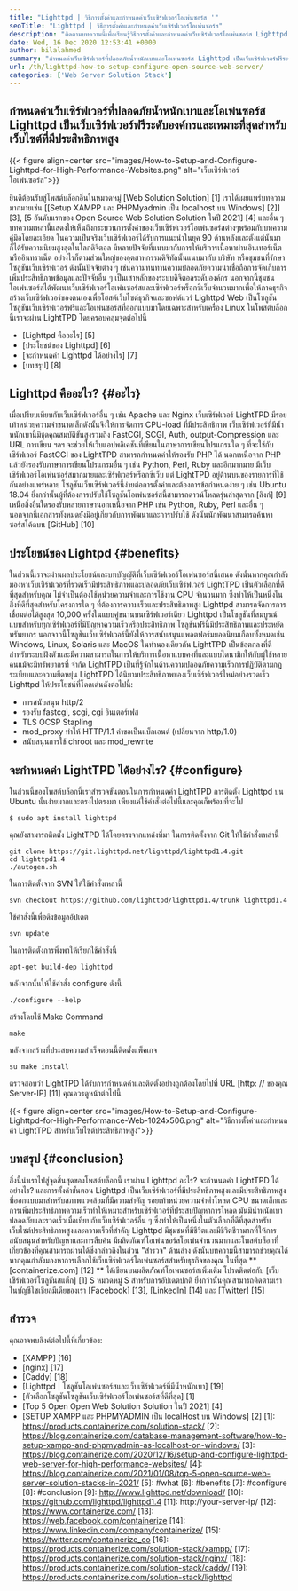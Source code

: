 ```yaml
---
title: "Lighttpd | วิธีการตั้งค่าและกำหนดค่าเว็บเซิร์ฟเวอร์โอเพ่นซอร์ส '" 
seoTitle: "Lighttpd | วิธีการตั้งค่าและกำหนดค่าเว็บเซิร์ฟเวอร์โอเพ่นซอร์ส" 
description: "ติดตามบทความนี้เพื่อเรียนรู้วิธีการตั้งค่าและกำหนดค่าเว็บเซิร์ฟเวอร์โอเพ่นซอร์ส Lighttpd เป็นเว็บเซิร์ฟเวอร์ที่สอดคล้องกับการควบคุมโหลด CPU ที่แข็งแกร่ง" 
date: Wed, 16 Dec 2020 12:53:41 +0000
author: bilalahmed
summary: "กำหนดค่าเว็บเซิร์ฟเวอร์ที่ปลอดภัยน้ำหนักเบาและโอเพ่นซอร์ส Lighttpd เป็นเว็บเซิร์ฟเวอร์ฟรีระดับองค์กรและเหมาะที่สุดสำหรับเว็บไซต์ที่มีประสิทธิภาพสูง" 
url: /th/lighttpd-how-to-setup-configure-open-source-web-server/
categories: ['Web Server Solution Stack']
---
```


## กำหนดค่าเว็บเซิร์ฟเวอร์ที่ปลอดภัยน้ำหนักเบาและโอเพ่นซอร์ส Lighttpd เป็นเว็บเซิร์ฟเวอร์ฟรีระดับองค์กรและเหมาะที่สุดสำหรับเว็บไซต์ที่มีประสิทธิภาพสูง

{{< figure align=center src="images/How-to-Setup-and-Configure-Lighttpd-for-High-Performance-Websites.png" alt="เว็บเซิร์ฟเวอร์โอเพ่นซอร์ส">}}

ยินดีต้อนรับสู่โพสต์บล็อกอื่นในหมวดหมู่ [Web Solution Solution] [1] เราได้เผยแพร่บทความมากมายเช่น [[Setup XAMPP และ PHPMyadmin เป็น localhost บน Windows] [2]] [3], [5 อันดับแรกของ Open Source Web Solution Solution ในปี 2021] [4] และอื่น ๆ บทความเหล่านี้แสดงให้เห็นถึงกระบวนการตั้งค่าของเว็บเซิร์ฟเวอร์โอเพ่นซอร์สต่างๆพร้อมกับบทความคู่มือโดยละเอียด ในความเป็นจริงเว็บเซิร์ฟเวอร์ได้รับการแนะนำในยุค 90 ด้านหลังและตั้งแต่นั้นมาก็ได้รับความนิยมสูงสุดในโลกดิจิตอล มีหลายปัจจัยที่แนบมากับการให้บริการเนื้อหาผ่านอินเทอร์เน็ตหรืออินทราเน็ต อย่างไรก็ตามส่วนใหญ่ของอุตสาหกรรมดิจิทัลนั้นแนบมากับ บริษัท หรือชุมชนที่รักษาโซลูชันเว็บเซิร์ฟเวอร์ ดังนั้นปัจจัยต่าง ๆ เช่นความทนทานความปลอดภัยความน่าเชื่อถือการจัดเก็บการเพิ่มประสิทธิภาพข้อมูลและปัจจัยอื่น ๆ เป็นเสาหลักของระบบดิจิตอลระดับองค์กร
นอกจากนี้ชุมชนโอเพ่นซอร์สได้พัฒนาเว็บเซิร์ฟเวอร์โอเพ่นซอร์สและเซิร์ฟเวอร์พร็อกซีเว็บจำนวนมากเพื่อให้ภาคธุรกิจสร้างเว็บเซิร์ฟเวอร์ของตนเองเพื่อโฮสต์เว็บไซต์ธุรกิจและซอฟต์แวร์ Lighttpd Web เป็นโซลูชันโซลูชันเว็บเซิร์ฟเวอร์ฟรีและโอเพ่นซอร์สที่ออกแบบมาโดยเฉพาะสำหรับเครื่อง Linux ในโพสต์บล็อกนี้เราจะผ่าน LightTPD โดยครอบคลุมจุดต่อไปนี้
  * [Lighttpd คืออะไร] [5]
  * [ประโยชน์ของ Lighttpd] [6]
  * [จะกำหนดค่า Lighttpd ได้อย่างไร] [7]
  * [บทสรุป] [8]

## Lighttpd คืออะไร? {#อะไร}
เมื่อเปรียบเทียบกับเว็บเซิร์ฟเวอร์อื่น ๆ เช่น Apache และ Nginx เว็บเซิร์ฟเวอร์ LightTPD มีรอยเท้าหน่วยความจำขนาดเล็กดังนั้นจึงให้การจัดการ CPU-load ที่มีประสิทธิภาพ เว็บเซิร์ฟเวอร์ที่มีน้ำหนักเบานี้มีชุดคุณสมบัติขั้นสูงรวมถึง FastCGI, SCGI, Auth, output-Compression และ URL การเขียน ฯลฯ จะช่วยให้เว็บแอปพลิเคชันที่เขียนในภาษาการเขียนโปรแกรมใด ๆ ที่จะใช้กับเซิร์ฟเวอร์ FastCGI ของ LightTPD สามารถกำหนดค่าให้รองรับ PHP ได้ นอกเหนือจาก PHP แล้วยังรองรับภาษาการเขียนโปรแกรมอื่น ๆ เช่น Python, Perl, Ruby และอีกมากมาย
มีเว็บเซิร์ฟเวอร์โอเพ่นซอร์สมากมายและเซิร์ฟเวอร์พร็อกซีเว็บ แต่ LightTPD อยู่ด้านบนของรายการที่ใช้กันอย่างแพร่หลาย โซลูชันเว็บเซิร์ฟเวอร์นี้ง่ายต่อการตั้งค่าและต้องการข้อกำหนดง่าย ๆ เช่น Ubuntu 18.04 ยิ่งกว่านั้นผู้ที่ต้องการปรับใช้โซลูชันโอเพ่นซอร์สนี้สามารถดาวน์โหลดรุ่นล่าสุดจาก [ลิงก์] [9] เหนือสิ่งอื่นใดรองรับหลายภาษานอกเหนือจาก PHP เช่น Python, Ruby, Perl และอื่น ๆ นอกจากนี้เอกสารทั้งหมดยังมีอยู่เกี่ยวกับการพัฒนาและการปรับใช้ ดังนั้นนักพัฒนาสามารถค้นหาซอร์สโค้ดบน [GitHub] [10]

## ประโยชน์ของ Lightpd {#benefits}
ในส่วนนี้เราจะผ่านผลประโยชน์และบทบัญญัติที่เว็บเซิร์ฟเวอร์โอเพ่นซอร์สนี้เสนอ ดังนั้นหากคุณกำลังมองหาเว็บเซิร์ฟเวอร์ที่รวดเร็วมีประสิทธิภาพและปลอดภัยเว็บเซิร์ฟเวอร์ LightTPD เป็นตัวเลือกที่ดีที่สุดสำหรับคุณ ไม่จำเป็นต้องใช้หน่วยความจำและการใช้งาน CPU จำนวนมาก ซึ่งทำให้เป็นหนึ่งในสิ่งที่ดีที่สุดสำหรับโครงการใด ๆ ที่ต้องการความเร็วและประสิทธิภาพสูง Lighttpd สามารถจัดการการเชื่อมต่อได้สูงสุด 10,000 ครั้งในแบบคู่ขนานบนเซิร์ฟเวอร์เดียว Lighttpd เป็นโซลูชันที่สมบูรณ์แบบสำหรับทุกเซิร์ฟเวอร์ที่มีปัญหาความเร็วหรือประสิทธิภาพ โซลูชันฟรีนี้มีประสิทธิภาพและประหยัดทรัพยากร
นอกจากนี้โซลูชันเว็บเซิร์ฟเวอร์นี้ยังให้การสนับสนุนแพลตฟอร์มยอดนิยมเกือบทั้งหมดเช่น Windows, Linux, Solaris และ MacOS ในทำนองเดียวกัน LightTPD เป็นข้อตกลงที่ดีสำหรับระบบฝังตัวและมีความสามารถในการให้บริการเนื้อหาแบบคงที่และแบบไดนามิกให้กับผู้ใช้หลายคนแม้จะมีทรัพยากรที่ จำกัด LightTPD เป็นที่รู้จักในด้านความปลอดภัยความเร็วการปฏิบัติตามกฎระเบียบและความยืดหยุ่น LightTPD ได้นิยามประสิทธิภาพของเว็บเซิร์ฟเวอร์ใหม่อย่างรวดเร็ว
Lighttpd ให้ประโยชน์ที่โดดเด่นดังต่อไปนี้:
  * การสนับสนุน http/2
  * รองรับ fastcgi, scgi, cgi อินเตอร์เฟส
  * TLS OCSP Stapling
  * mod_proxy ทำให้ HTTP/1.1 คำขอเป็นแบ็กเอนด์ (เปลี่ยนจาก http/1.0)
  * สนับสนุนการใช้ chroot และ mod_rewrite

## จะกำหนดค่า LightTPD ได้อย่างไร? {#configure}
ในส่วนนี้ของโพสต์บล็อกนี้เราสำรวจขั้นตอนในการกำหนดค่า LightTPD การติดตั้ง Lighttpd บน Ubuntu นั้นง่ายมากและตรงไปตรงมา เพียงแค่ใช้คำสั่งต่อไปนี้และคุณก็พร้อมที่จะไป
```
$ sudo apt install lighttpd
```
คุณยังสามารถติดตั้ง LightTPD ได้โดยตรงจากแหล่งที่มา ในการติดตั้งจาก Git ให้ใช้คำสั่งเหล่านี้
```
git clone https://git.lighttpd.net/lighttpd/lighttpd1.4.git
cd lighttpd1.4
./autogen.sh
```
ในการติดตั้งจาก SVN ให้ใช้คำสั่งเหล่านี้
```
svn checkout https://github.com/lighttpd/lighttpd1.4/trunk lighttpd1.4
```
ใช้คำสั่งนี้เพื่อดึงข้อมูลอัปเดต
```
svn update
```
ในการติดตั้งการพึ่งพาให้เรียกใช้คำสั่งนี้
```
apt-get build-dep lighttpd
```
หลังจากนั้นให้ใช้คำสั่ง configure ดังนี้
```
./configure --help
```
สร้างโดยใช้ Make Command
```
make
```
หลังจากสร้างที่ประสบความสำเร็จตอนนี้ติดตั้งแพ็คเกจ
```
su make install
```
ตรวจสอบว่า LightTPD ได้รับการกำหนดค่าและติดตั้งอย่างถูกต้องโดยไปที่ URL [http: // ของคุณ Server-IP] [11] คุณควรดูหน้าต่อไปนี้

{{< figure align=center src="images/How-to-Setup-and-Configure-Lighttpd-for-High-Performance-Web-1024x506.png" alt="วิธีการตั้งค่าและกำหนดค่า LightTPD สำหรับเว็บไซต์ประสิทธิภาพสูง">}}


## บทสรุป {#conclusion}
สิ่งนี้นำเราไปสู่จุดสิ้นสุดของโพสต์บล็อกนี้ เราผ่าน Lighttpd อะไร? จะกำหนดค่า LightTPD ได้อย่างไร? และการตั้งค่าขั้นตอน Lighttpd เป็นเว็บเซิร์ฟเวอร์ที่มีประสิทธิภาพสูงและมีประสิทธิภาพสูงที่ออกแบบมาสำหรับสภาพแวดล้อมที่มีความสำคัญ รอยเท้าหน่วยความจำต่ำโหลด CPU ขนาดเล็กและการเพิ่มประสิทธิภาพความเร็วทำให้เหมาะสำหรับเซิร์ฟเวอร์ที่ประสบปัญหาการโหลด มันมีน้ำหนักเบาปลอดภัยและรวดเร็วเมื่อเทียบกับเว็บเซิร์ฟเวอร์อื่น ๆ ซึ่งทำให้เป็นหนึ่งในตัวเลือกที่ดีที่สุดสำหรับเว็บไซต์ประสิทธิภาพสูงและความเร็วที่สำคัญ Lighttpd มีชุมชนที่มีชีวิตและมีชีวิตชีวามากที่ให้การสนับสนุนสำหรับปัญหาและการสืบค้น มีผลิตภัณฑ์โอเพ่นซอร์สโอเพ่นจำนวนมากและโพสต์บล็อกที่เกี่ยวข้องที่คุณสามารถผ่านได้ซึ่งกล่าวถึงในส่วน "สำรวจ" ด้านล่าง ดังนั้นบทความนี้สามารถช่วยคุณได้หากคุณกำลังมองหาการเลือกใช้เว็บเซิร์ฟเวอร์โอเพ่นซอร์สสำหรับธุรกิจของคุณ
ในที่สุด ** [containerize.com] [12] ** ได้เขียนบนผลิตภัณฑ์โอเพนซอร์สเพิ่มเติม โปรดติดต่อกับ [เว็บเซิร์ฟเวอร์โซลูชันสแต็ก] [1] S หมวดหมู่ S สำหรับการอัปเดตปกติ ยิ่งกว่านั้นคุณสามารถติดตามเราในบัญชีโซเชียลมีเดียของเรา [Facebook] [13], [LinkedIn] [14] และ [Twitter] [15]

## สำรวจ
คุณอาจพบลิงค์ต่อไปนี้ที่เกี่ยวข้อง:
  * [XAMPP] [16]
  * [nginx] [17]
  * [Caddy] [18]
  * [Lighttpd | โซลูชันโอเพ่นซอร์สและเว็บเซิร์ฟเวอร์ที่มีน้ำหนักเบา] [19]
  * [ตัวเลือกโซลูชันโซลูชันเว็บเซิร์ฟเวอร์โอเพ่นซอร์สที่ดีที่สุด] [1]
  * [Top 5 Open Open Web Solution Solution ในปี 2021] [4]
  * [SETUP XAMPP และ PHPMYADMIN เป็น localHost บน Windows] [2]
[1]: https://products.containerize.com/solution-stack/
[2]: https://blog.containerize.com/database-management-software/how-to-setup-xampp-and-phpmyadmin-as-localhost-on-windows/
[3]: https://blog.containerize.com/2020/12/16/setup-and-configure-lighttpd-web-server-for-high-performance-websites/
[4]: https://blog.containerize.com/2021/01/08/top-5-open-source-web-server-solution-stacks-in-2021/
[5]: #what
[6]: #benefits
[7]: #configure
[8]: #conclusion
[9]: http://www.lighttpd.net/download/
[10]: https://github.com/lighttpd/lighttpd1.4
[11]: http://your-server-ip/
[12]: https://www.containerize.com/
[13]: https://web.facebook.com/containerize
[14]: https://www.linkedin.com/company/containerize/
[15]: https://twitter.com/containerize_co
[16]: https://products.containerize.com/solution-stack/xampp/
[17]: https://products.containerize.com/solution-stack/nginx/
[18]: https://products.containerize.com/solution-stack/caddy/
[19]: https://products.containerize.com/solution-stack/lighttpd
